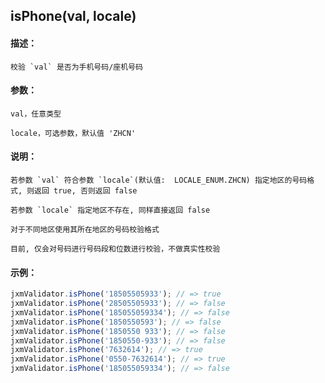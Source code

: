 
## isPhone(val, locale)

#### 描述：

    校验 `val` 是否为手机号码/座机号码

#### 参数：

    val，任意类型

    locale，可选参数，默认值 'ZHCN'

#### 说明：

    若参数 `val` 符合参数 `locale`(默认值:  LOCALE_ENUM.ZHCN) 指定地区的号码格式, 则返回 true, 否则返回 false

    若参数 `locale` 指定地区不存在, 同样直接返回 false

    对于不同地区使用其所在地区的号码校验格式

    目前, 仅会对号码进行号码段和位数进行校验，不做真实性校验

#### 示例：

```javascript
jxmValidator.isPhone('18505505933'); // => true
jxmValidator.isPhone('28505505933'); // => false
jxmValidator.isPhone('185055059334'); // => false
jxmValidator.isPhone('1850550593'); // => false
jxmValidator.isPhone('1850550 933'); // => false
jxmValidator.isPhone('1850550-933'); // => false
jxmValidator.isPhone('7632614'); // => true
jxmValidator.isPhone('0550-7632614'); // => true
jxmValidator.isPhone('185055059334'); // => false
```
